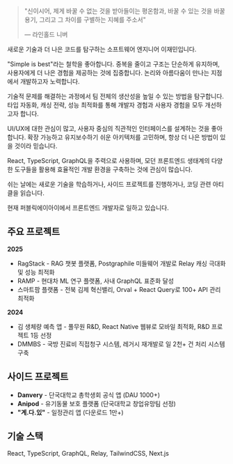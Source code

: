 
> "신이시어, 제게 바꿀 수 없는 것을 받아들이는 평온함과, 바꿀 수 있는 것을 바꿀 용기, 그리고 그 차이를 구별하는 지혜를 주소서"
> 
> — 라인홀드 니버

새로운 기술과 더 나은 코드를 탐구하는 소프트웨어 엔지니어 이재민입니다.

"Simple is best"라는 철학을 좋아합니다. 중복을 줄이고 구조는 단순하게 유지하며, 사용자에게 더 나은 경험을 제공하는 것에 집중합니다. 논리와 아름다움이 만나는 지점에서 개발하고자 노력합니다.

기술적 문제를 해결하는 과정에서 팀 전체의 생산성을 높일 수 있는 방법을 탐구합니다. 타입 자동화, 캐싱 전략, 성능 최적화를 통해 개발자 경험과 사용자 경험을 모두 개선하고자 합니다.

UI/UX에 대한 관심이 많고, 사용자 중심의 직관적인 인터페이스를 설계하는 것을 좋아합니다. 확장 가능하고 유지보수하기 쉬운 아키텍처를 고민하며, 항상 더 나은 방법이 있을 것이라 믿습니다.

React, TypeScript, GraphQL을 주력으로 사용하며, 모던 프론트엔드 생태계의 다양한 도구들을 활용해 효율적인 개발 환경을 구축하는 것에 관심이 많습니다.

쉬는 날에는 새로운 기술을 학습하거나, 사이드 프로젝트를 진행하거나, 코딩 관련 아티클을 읽습니다. 

현재 퍼블릭에이아이에서 프론트엔드 개발자로 일하고 있습니다.

## 주요 프로젝트

**2025**
- RagStack - RAG 챗봇 플랫폼, Postgraphile 미들웨어 개발로 Relay 캐싱 극대화 및 성능 최적화
- RAMP - 현대차 ML 연구 플랫폼, 사내 GraphQL 표준화 달성
- 스마트팜 플랫폼 - 전북 김제 혁신밸리, Orval + React Query로 100+ API 관리 최적화

**2024**
- 김 생체량 예측 앱 - 풀무원 R&D, React Native 웹뷰로 모바일 최적화, R&D 프로젝트 1등 선정
- DMMBS - 국방 진료비 직접청구 시스템, 레거시 재개발로 일 2천+ 건 처리 시스템 구축

## 사이드 프로젝트

- **Danvery** - 단국대학교 총학생회 공식 앱 (DAU 1000+)
- **Anipod** - 유기동물 보호 플랫폼 (단국대학교 창업유망팀 선정)
- **"계.다.있"** - 일정관리 앱 (다운로드 1만+)

## 기술 스택

React, TypeScript, GraphQL, Relay, TailwindCSS, Next.js

